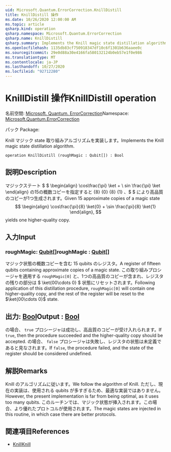 ```yaml
---
uid: Microsoft.Quantum.ErrorCorrection.KnillDistill
title: KnillDistill 操作
ms.date: 10/26/2020 12:00:00 AM
ms.topic: article
qsharp.kind: operation
qsharp.namespace: Microsoft.Quantum.ErrorCorrection
qsharp.name: KnillDistill
qsharp.summary: Implements the Knill magic state distillation algorithm.
ms.openlocfilehash: 1135db83cf750918347df10c6f1301b636aaee0c
ms.sourcegitcommit: 29e0d88a30e4166fa580132124b0eb57e1f0e986
ms.translationtype: MT
ms.contentlocale: ja-JP
ms.lasthandoff: 10/27/2020
ms.locfileid: "92712280"
---
```

# <a name="knilldistill-operation"></a><span data-ttu-id="1f78e-102">KnillDistill 操作</span><span class="sxs-lookup"><span data-stu-id="1f78e-102">KnillDistill operation</span></span>

<span data-ttu-id="1f78e-103">名前空間: [Microsoft. Quantum. ErrorCorrection](xref:Microsoft.Quantum.ErrorCorrection)</span><span class="sxs-lookup"><span data-stu-id="1f78e-103">Namespace: [Microsoft.Quantum.ErrorCorrection](xref:Microsoft.Quantum.ErrorCorrection)</span></span>

<span data-ttu-id="1f78e-104">パック [](https://nuget.org/packages/)</span><span class="sxs-lookup"><span data-stu-id="1f78e-104">Package: [](https://nuget.org/packages/)</span></span>


<span data-ttu-id="1f78e-105">Knill マジック state 取り組みアルゴリズムを実装します。</span><span class="sxs-lookup"><span data-stu-id="1f78e-105">Implements the Knill magic state distillation algorithm.</span></span>

```qsharp
operation KnillDistill (roughMagic : Qubit[]) : Bool
```


## <a name="description"></a><span data-ttu-id="1f78e-106">説明</span><span class="sxs-lookup"><span data-stu-id="1f78e-106">Description</span></span>

<span data-ttu-id="1f78e-107">マジックステート $ $ \begin{align} \cos\frac{\pi} \ket + \ sin \frac{\pi} \ket \end{align} の15の概数コピーを指定すると {8} {0} {8} {1} 、$ $ により高品質のコピーが1つ生成されます。</span><span class="sxs-lookup"><span data-stu-id="1f78e-107">Given 15 approximate copies of a magic state $$ \begin{align} \cos\frac{\pi}{8} \ket{0} + \sin \frac{\pi}{8} \ket{1} \end{align}, $$ yields one higher-quality copy.</span></span>

## <a name="input"></a><span data-ttu-id="1f78e-108">入力</span><span class="sxs-lookup"><span data-stu-id="1f78e-108">Input</span></span>

### <a name="roughmagic--qubit"></a><span data-ttu-id="1f78e-109">roughMagic: [Qubit](xref:microsoft.quantum.lang-ref.qubit)[]</span><span class="sxs-lookup"><span data-stu-id="1f78e-109">roughMagic : [Qubit](xref:microsoft.quantum.lang-ref.qubit)[]</span></span>

<span data-ttu-id="1f78e-110">マジック状態の概数コピーを含む 15 qubits のレジスタ。</span><span class="sxs-lookup"><span data-stu-id="1f78e-110">A register of fifteen qubits containing approximate copies of a magic state.</span></span> <span data-ttu-id="1f78e-111">この取り組みプロシージャを適用する `roughMagic[0]` と、1つの高品質のコピーが含まれ、レジスタの残りの部分は $ \ket{00\cdots 0} $ 状態にリセットされます。</span><span class="sxs-lookup"><span data-stu-id="1f78e-111">Following application of this distillation procedure, `roughMagic[0]` will contain one higher-quality copy, and the rest of the register will be reset to the $\ket{00\cdots 0}$ state.</span></span>



## <a name="output--bool"></a><span data-ttu-id="1f78e-112">出力: [Bool](xref:microsoft.quantum.lang-ref.bool)</span><span class="sxs-lookup"><span data-stu-id="1f78e-112">Output : [Bool](xref:microsoft.quantum.lang-ref.bool)</span></span>

<span data-ttu-id="1f78e-113">の場合、 `true` プロシージャは成功し、高品質のコピーが受け入れられます。</span><span class="sxs-lookup"><span data-stu-id="1f78e-113">If `true`, then the procedure succeeded and the higher-quality copy should be accepted.</span></span> <span data-ttu-id="1f78e-114">の場合、 `false` プロシージャは失敗し、レジスタの状態は未定義であると見なされます。</span><span class="sxs-lookup"><span data-stu-id="1f78e-114">If `false`, the procedure failed, and the state of the register should be considered undefined.</span></span>

## <a name="remarks"></a><span data-ttu-id="1f78e-115">解説</span><span class="sxs-lookup"><span data-stu-id="1f78e-115">Remarks</span></span>

<span data-ttu-id="1f78e-116">Knill のアルゴリズムに従います。</span><span class="sxs-lookup"><span data-stu-id="1f78e-116">We follow the algorithm of Knill.</span></span>
<span data-ttu-id="1f78e-117">ただし、現在の実装は、使用される qubits が多すぎるため、最適な実装ではありません。</span><span class="sxs-lookup"><span data-stu-id="1f78e-117">However, the present implementation is far from being optimal, as it uses too many qubits.</span></span>
<span data-ttu-id="1f78e-118">このルーチンでは、マジック状態が挿入されます。この場合、より優れたプロトコルが使用されます。</span><span class="sxs-lookup"><span data-stu-id="1f78e-118">The magic states are injected in this routine, in which case there are better protocols.</span></span>

## <a name="references"></a><span data-ttu-id="1f78e-119">関連項目</span><span class="sxs-lookup"><span data-stu-id="1f78e-119">References</span></span>

- [<span data-ttu-id="1f78e-120">Knill</span><span class="sxs-lookup"><span data-stu-id="1f78e-120">Knill</span></span>](https://arxiv.org/abs/quant-ph/0402171)